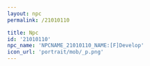 ```yaml
---
layout: npc
permalink: /21010110

title: Npc
id: '21010110'
npc_name: 'NPCNAME_21010110_NAME:[F]Develop'
icon_url: 'portrait/mob/_p.png'
---
```

